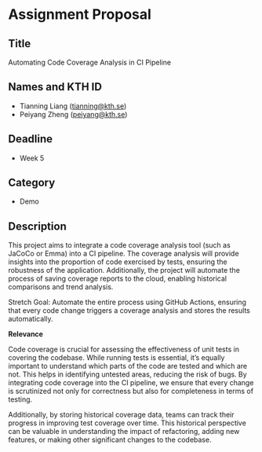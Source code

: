 # Assignment Proposal

## Title

Automating Code Coverage Analysis in CI Pipeline

## Names and KTH ID

- Tianning Liang (tianning@kth.se)
- Peiyang Zheng (peiyang@kth.se)

## Deadline

- Week 5

## Category

- Demo

## Description

This project aims to integrate a code coverage analysis tool (such as JaCoCo or Emma) into a CI pipeline. The coverage analysis will provide insights into the proportion of code exercised by tests, ensuring the robustness of the application. Additionally, the project will automate the process of saving coverage reports to the cloud, enabling historical comparisons and trend analysis.

Stretch Goal: Automate the entire process using GitHub Actions, ensuring that every code change triggers a coverage analysis and stores the results automatically.

**Relevance**

Code coverage is crucial for assessing the effectiveness of unit tests in covering the codebase. While running tests is essential, it’s equally important to understand which parts of the code are tested and which are not. This helps in identifying untested areas, reducing the risk of bugs. By integrating code coverage into the CI pipeline, we ensure that every change is scrutinized not only for correctness but also for completeness in terms of testing.

Additionally, by storing historical coverage data, teams can track their progress in improving test coverage over time. This historical perspective can be valuable in understanding the impact of refactoring, adding new features, or making other significant changes to the codebase.
